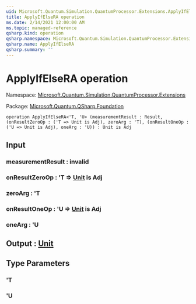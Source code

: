 ```yaml
---
uid: Microsoft.Quantum.Simulation.QuantumProcessor.Extensions.ApplyIfElseRA
title: ApplyIfElseRA operation
ms.date: 2/14/2021 12:00:00 AM
ms.topic: managed-reference
qsharp.kind: operation
qsharp.namespace: Microsoft.Quantum.Simulation.QuantumProcessor.Extensions
qsharp.name: ApplyIfElseRA
qsharp.summary: ''
---
```


# ApplyIfElseRA operation

Namespace: [Microsoft.Quantum.Simulation.QuantumProcessor.Extensions](xref:Microsoft.Quantum.Simulation.QuantumProcessor.Extensions)

Package: [Microsoft.Quantum.QSharp.Foundation](https://nuget.org/packages/Microsoft.Quantum.QSharp.Foundation)




```qsharp
operation ApplyIfElseRA<'T, 'U> (measurementResult : Result, (onResultZeroOp : ('T => Unit is Adj), zeroArg : 'T), (onResultOneOp : ('U => Unit is Adj), oneArg : 'U)) : Unit is Adj
```


## Input

### measurementResult : __invalid<Result>__




### onResultZeroOp : 'T => [Unit](xref:microsoft.quantum.lang-ref.unit)  is Adj




### zeroArg : 'T




### onResultOneOp : 'U => [Unit](xref:microsoft.quantum.lang-ref.unit)  is Adj




### oneArg : 'U





## Output : [Unit](xref:microsoft.quantum.lang-ref.unit)



## Type Parameters

### 'T


### 'U

